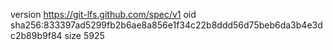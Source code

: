 version https://git-lfs.github.com/spec/v1
oid sha256:833397ad5299fb2b6ae8a856e1f34c22b8ddd56d75beb6da3b4e3dc2b89b9f84
size 5925
